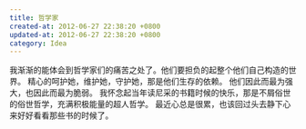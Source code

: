 ```yaml
---
title: 哲学家
created-at: 2012-06-27 22:38:20 +0800
updated-at: 2012-06-27 22:38:20 +0800
category: Idea
---
```


我渐渐的能体会到哲学家们的痛苦之处了。他们要担负的起整个他们自己构造的世界。
精心的呵护她，维护她，守护她，那是他们生存的依赖。
他们因此而最为强大，也因此而最为脆弱。
我怀念起当年读尼采的书籍时候的快乐，那是不屑俗世的俗世哲学，充满积极能量的超人哲学。
最近心总是很累，也该回过头去静下心来好好看看那些书的时候了。
